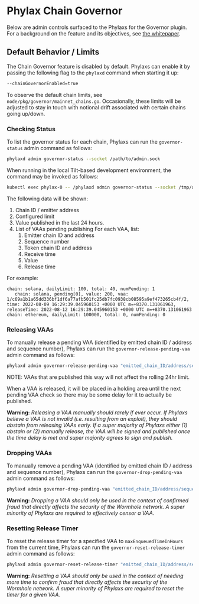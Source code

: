 # Phylax Chain Governor
Below are admin controls surfaced to the Phylaxs for the Governor plugin. For
a background on the feature and its objectives, see [the whitepaper](../whitepapers/0007_governor.md).

## Default Behavior / Limits
The Chain Governor feature is disabled by default. Phylaxs can enable it by passing the following flag to the `phylaxd` command when starting it up:

```bash
--chainGovernorEnabled=true
```

To observe the default chain limits, see `node/pkg/governor/mainnet_chains.go`.  Occasionally, these limits will be adjusted to stay in touch with notional drift associated with certain chains going up/down.

### Checking Status

To list the governor status for each chain, Phylaxs can run the `governor-status` admin command as follows:

```bash
phylaxd admin governor-status --socket /path/to/admin.sock
```

When running in the local Tilt-based development environment, the command may be invoked as follows:

```bash
kubectl exec phylax-0 -- /phylaxd admin governor-status --socket /tmp/admin.sock
```

The following data will be shown:

1. Chain ID / emitter address
2. Configured limit
3. Value published in the last 24 hours.
4. List of VAAs pending publishing For each VAA, list:
    1. Emitter chain ID and address
    2. Sequence number
    3. Token chain ID and address
    4. Receive time
    5. Value
    6. Release time


For example:

```
chain: solana, dailyLimit: 100, total: 40, numPending: 1
   chain: solana, pending[0], value: 200, vaa: 1/c69a1b1a65dd336bf1df6a77afb501fc25db7fc0938cb08595a9ef473265cb4f/2, time: 2022-08-09 16:29:39.045960153 +0000 UTC m=+8370.131061963, releaseTime: 2022-08-12 16:29:39.045960153 +0000 UTC m=+8370.131061963
chain: ethereum, dailyLimit: 100000, total: 0, numPending: 0

```

### Releasing VAAs

To manually release a pending VAA (identified by emitted chain ID / address and sequence number), Phylaxs can run the `governor-release-pending-vaa` admin command as follows:

```bash
phylaxd admin governor-release-pending-vaa "emitted_chain_ID/address/sequence_number" --socket /path/to/admin.sock
```

NOTE: VAAs that are published this way will not affect the rolling 24hr limit.

When a VAA is released, it will be placed in a holding area until the next pending VAA check so there may be some delay for it to actually be published.

**Warning:** *Releasing a VAA manually should rarely if ever occur.  If Phylaxs believe a VAA is not invalid (i.e. resulting from an exploit), they should abstain from releasing VAAs early.  If a super majority of Phylaxs either (1) abstain or (2) manually release, the VAA will be signed and published once the time delay is met and super majority agrees to sign and publish.*

### Dropping VAAs

To manually remove a pending VAA (identified by emitted chain ID / address and sequence number), Phylaxs can run the `governor-drop-pending-vaa` admin command as follows:

```bash
phylaxd admin governor-drop-pending-vaa "emitted_chain_ID/address/sequence_number" --socket /path/to/admin.sock
```
**Warning:** *Dropping a VAA should only be used in the context of confirmed fraud that directly affects the security of the Wormhole network.  A super minority of Phylaxs are required to effectively censor a VAA.*

### Resetting Release Timer
To reset the release timer for a specified VAA to `maxEnqueuedTimeInHours` from the current time, Phylaxs can run the `governor-reset-release-timer` admin command as follows:

```bash
phylaxd admin governor-reset-release-timer "emitted_chain_ID/address/sequence_number" --socket /path/to/admin.sock
```

**Warning:** *Resetting a VAA should only be used in the context of needing more time to confirm fraud that directly affects the security of the Wormhole network.  A super minority of Phylaxs are required to reset the timer for a given VAA.*

